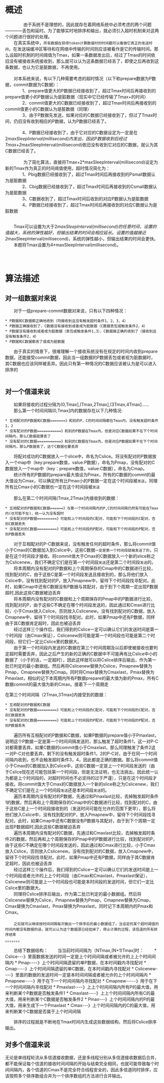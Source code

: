 概述
===

　　
　　由于系统不是理想的，因此就存在着网络系统中必须考虑的两个问题————丢包和延时。为了能够实时地排序和输出，就必须引入超时机制来对这两个问题进行很好的处理。</br>
　　在真实系统中，`所有数据在获得token计算数值时的时间戳可以看做它真正的发送时间`，在发送端缓冲区等待和在网络中传输的时间则应该被看作是它的传输时间。那么设超时机制的时间阈值为Tmax，如果一条数据发出后，经过了Tmax的时间依旧没有被接收系统接收到，那么就可以认为这条数据已经丢了，即使之后再收到这条数据，也认为它是脏数据，不再使用。<br/><br/>
　　对本系统来说，有以下几种需要考虑的超时情况（以下称prepare数据为P数据，commit数据为C数据）：<br/>
　　　　1、prepare值更大的P数据已经接收到了，超过Tmax时间后再接收到的prepare值更小的P数据认为是脏数据（现实中它已经传输了Tmax+的时间）<br/>
　　　　2、commit值更大的C数据已经接收到了，超过Tmax时间后再接收到的commit值更小的C数据认为是脏数据（同理）<br/>
　　　　3、由于P数据先发送，如果对应的C数据已经接收到了，但过了Tmax时间，仍旧没有收到相应的P数据，认为P数据已经丢了。<br/>    
　　　　4、P数据已经接收到了，由于它对应的C数据设定为一定是在2*maxSleepInterval(millisecond)内发出，因此P数据收到后经过Tmax+2*maxSleepInterval(millisecond)依旧没有收到它对应的C数据，就认为其C数据已经丢了。<br/><br/>
　　
　　为了简化算法，直接将Tmax+2*maxSleepInterval(millisecond)设定为新的Tmax作为真正的时间阈值使用，超时情况简化为：<br/>
　　　　1、Pbig数据已经接收到了，超过Tmax时间后再接收到的Psmall数据认为是脏数据<br/>
　　　　2、Cbig数据已经接收到了，超过Tmax时间后再接收到的Csmall数据认为是脏数据<br/>
　　　　3、C数据收到了，超过Tmax时间后收到的对应P数据认为是脏数据<br/>
　　　　4、P数据已经接收到了，超过Tmax时间后再接收到的对应C数据认为是脏数据<br/><br/>
    
　　Tmax可以设置为大于2*maxSleepInterval(millisecond)的任意时间，设置的值越大，系统的弹性越好，但输出结果的时间会相应延长。设置的值越接近2*maxSleepInterval(millisecond)，系统的弹性越小，但输出结果的时间会更快。<br/>
　　本题将Tmax设置为4*maxSleepInterval(millisecond)。<br/>
  
　　    
算法描述
======

对一组数据对来说
------------
   
　　对于一组prepare-commit数据对来说，只有以下四种情况：
    
    * P数据和C数据都正确地收到（均接收到且没有触发超时条件1，2，3，4）
    * P数据正确接收到了，C数据没有接收到或者成为脏数据（C数据丢包或触发条件2，4）
    * P数据没有接收到或者成为脏数据（丢包或触发条件1,3），C数据接正确的收到了（接收到且没有触发条件2，4）
    * P数据和C数据都丢了或成为脏数据

　　由于真实的情景下，很难理解一个接收系统没有在规定的时间内收到prepare数据，还能接受commit数据，因此当一组数据的P数据丢包或者视为脏数据时，其C数据也应该同样被丢弃。因此只有第一种情况的C数据应该被认为是可以进入排序的<br/><br/>
  

对一个信道来说
-------------
    
　　如果将接收的过程分隔为(0,Tmax],(Tmax,2Tmax],(3Tmax,4Tmax]......</br>
　　那么第一个时间间隔(0,Tmax]内的数据存在以下几种情况:
   
    * 互相配对的P数据和C数据=======》和别的P，C的时间间隔都在Tmax内，没有触发超时条件1，2
    * 没有配对的P数据===========》和别的P数据在Tmax内，但是对应C数据如果不在下个时间间隔内，那么C数据就算丢了
    * 没有配对的C数据===========》和别的C数据在Tmax内，但是对应P数据如果不在下个时间间隔内，那么P数据丢了，这个C数据也要丢弃

　　将配对成功的C数据放入一个slice中，命名为Cslice。将没有配对的P数据放入一个map中（key:prepare数值，value:P数据），命名为Pmap，没有配对的C数据放入一个map中（key：prepare数值，value:C数据），命名为Cmap。<br/>
　　统计所有的P数据的prepare最大值设为Pmax，所有的C数据的commit的最大值设为Cmax，可以确定所有比Pmax小的P数据一定在这个时间段被`发送`，同理所有比Cmax小的C数据也一定在这个时间段被`发送`<br/><br/>
　　那么在第二个时间间隔(Tmax,2Tmax]内接收到的数据：
   
    * 互相配对的P数据和C数据======》与第一个时间间隔内的P,C的时间间隔仍然有可能在Tmax内(也可能不在)，统一认为没有超时
    * 没有配对的P数据=========》可能和上个时间段的C配对，可能和下个时间段的C配对，否则C数据丢失
    * 没有配对的C数据=========》可能和上个时间段的P配对，可能和下个时间段的P配对，否则P数据丢失
   
　　对于互相配对的P-C数据来说，没有触发任何的超时条件，那么将commit值小于Cmax的C数据加入到Cslice中，这些C数据`一定是第一个时间段就被发送了的`，只是在这个时间段才接收。将commit值大于Cmax的C数据放入一个新的slice称之为Cslicenew，我们不确定它们是在第一个时间段`发送`还是第二个时间段`发送`的。<br/>
　　将本周期内没有配对的P数据和上个周期保存的Cmap中的C数据进行比较，找到配对的C，由于这些C是第一个时间段发送且接收到的，那么将他们放入Cslice中，没有找到配对的P，放入Pmapnew中，留待下个时间段找寻配对。此时，如果Cmap中还有C数据没有P数据与其配对，由于到下个周期一定出现P数据超时,因此这些C数据被迫丢弃<br/>
　　将本周期内没有配对的C数据和上个周期保存的Pmap中的P数据进行比较，找到配对的P，由于这些C不确定在哪个时间段发送的，因此通过和Cmax进行比较，小于Cmax放入Cslice，否则放入Cslicenew。没有找到配对的C数据，放入Cmapnew中，留待下个时间段找寻配对。此时，如果Pmap中还有P数据，同样由于其C数据肯定超时，因此也被迫丢弃</br>
　　经过这样三个操作后，我们得到的Cslice一定可以确认它们的发送时间是第一个时间段（由Cmax保证），Cslicenew则可能是第一个时间段也可能是第二个时间段，但它们一定比Cslice里的数据大。<br/>
　　由于第一个时间段内发送的C数据在第三个时间周期及以后即使被接收也要判定超时需要丢弃，因此之后产生的新的正确的C数据中不可能再有比Cslice中小的数据了（小于的话，一定超时），因此这样就可以将Cslice排序后输出，作为第一批已判定的最小数据组。然后再将Cslicenew替换为Cslice，Pmapnew替换为Pmap，Cmapnew替换为Cmap。同时将Cmax替换为Cmaxlast，Pmax替换为Pmaxlast，相似的记下本周期内所有P数据prepare的最大值为新的Pmax，所有C数据commit的最大值为新的Cmax。接着下一个周期走<br/>
   
   在第三个时间间隔（2Tmax,3Tmax]内接受到的数据：
   
    * 互相配对的P数据和C数据
    * 没有配对的P数据=========》可能和上个时间段的C配对，可能和下个时间段的C配对，否则C数据丢失
    * 没有配对的C数据=========》可能和上个时间段的P配对，可能和下个时间段的P配对，否则P数据丢失
    
　　遍历所有互相配对的P数据和C数据，如果P数据的prepare值小于Pmaxlast，说明这个P数据一定是第一个时间间隔发送的，那么触发了超时条件1，这一对P-C对都需要丢弃。如果C数据的commit值小于Cmaxlast，那么同理触发了条件2这一对P-C对也要丢弃。剩下的没有触发超时条件1，2的P-C对，由于在同一个时间间隔内收到，也不会触发超时条件3，4，因此都是正确的数据。那么将commit值小于Cmax的C数据加入到Cslice中，这些C数据一定是上一个时间段发送的（由于Cslice现在还可能包括第一个时间段，但是无法证明，也无法挑出，因此统一认为都是上个时间段的，对超时时间也不必坚持的过于严谨），只是在这个时间段才接收。将commit值大于Cmax的C数据放入一个新的slice称之为Cslicenew，我们不确定它们是在上一个时间段`发送`还是本时间段`发送`的。<br/>
　　遍历本周期内没有配对的P数据，先通过和Pmaxlast比较，去掉触发超时条件1的数据，然后再和上个周期保存的Cmap中的C数据进行比较，找到配对的C，由于这些C是上一个时间段接收到的（发送时间可能在允许的范围下更早），那么将他们放入Cslice中，没有找到配对的P，放入Pmapnew中，留待下个时间段找寻配对。此时，如果Cmap中还有C数据没有P数据与其配对，由于到下个周期一定出现P数据超时,因此这些C数据被迫丢弃<br/>
　　遍历本周期内没有配对的C数据，先通过和Cmaxlast比较，去掉触发超时条件2的数据，然后再和上个周期保存的Pmap中的P数据进行比较，找到配对的P，由于这些C不确定在哪个时间段发送的，因此通过和Cmax进行比较，小于Cmax放入Cslice，否则放入Cslicenew。没有找到配对的C数据，放入Cmapnew中，留待下个时间段找寻配对。此时，如果Pmap中还有P数据，同样由于其C数据肯定超时，因此也被迫丢弃</br>
　　经过这样三个操作后，我们得到的Cslice一定可以确认它们的发送时间是上一个时间段或者允许的上上个时间段（由Cmax和Cmaxlast，Pmaxlast保证），Cslicenew则可能是上一个时间段也可能是本时间段的发送时间，但它们一定比Cslice里的数据大。<br/>
　　同理将Cslice排序后输出，作为第二批已判定的最小数据组。然后将Cslicenew替换为Cslice，Pmapnew替换为Pmap，Cmapnew替换为Cmap，Cmax替换为Cmaxlast，Pmax替换为Pmaxlast，同时记下本周期内的Pmax和Cmax。<br/><br/>
　　`之后就可以继续按时间间隔每次输出一个排序后的最小数据组了。当设定的某个超时阈值的时间内都没有数据的话，就可以认为这个数据源已经挂掉了，停止计算的过程，该信道的所有排序结束`<br/>
    。。。。。。。
    
　　总结下数据结构：
　　当当前时间间隔为（NTmax,(N+1)Tmax]时：
　　
      * Cslice---》里面数据发送的时间一定是上个时间间隔或者被允许的上上个时间间隔内
      * Pmap----》上个时间间隔遗留的单P数据，在本时间戳内寻找配对
      * Cmap----》上个时间间隔遗留的单C数据，在本时间戳内寻找配对
      * Cslicenew----》里面的数据的发送时间一定是本时间间隔或者被允许的上个时间间隔内
      * Pmapnew----》用于在下一个时间间隔内寻找配对
      * Cmapnew-----》用于在下一个时间间隔内寻找配对
      * Pmaxlast----》上上个时间间隔内所有P的最大值，用来判断某个P数据是否触发条件1
      * Cmaxlast----》上上个时间间隔内所有C的最大值，用来判断某个C数据是否触发条件2
      * Pmax---》上个时间间隔内的P的最大值，用来生成下一个Pmaxlast
      * Cmax---》上个时间间隔内的C的最大值，用来判断某个C数据是否属于上个时间间隔
    
　　排序的过程就是不断地在Tmax时间内生成这些数据结构，然后将Cslice排序输出。
    
   
 对多个信道来说
-------------  
   
  无论是单线程轮流从多信道接收数据，还是多线程分别从多信道接收数据后合并，都不能保证每个信道的接收时间间隔的开始与结束完全相同，也就可能导致每个时间间隔内，各个信道的Cmax不是完全符合线程安全的，因此多信道同时排序，应该按照多个排序数组合并为一个排序数组的方法进行合并输出。
  
  
  
  
  

